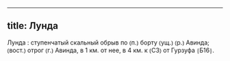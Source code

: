 
---
title: Лунда
---
Лунда
: ступенчатый скальный обрыв по ⦅п.⦆ борту ⦅ущ.⦆ ⦅р.⦆ Авинда; ⦅вост.⦆ отрог ⦅г.⦆ Авинда, в 1 км. от нее, в 4 км. к ⦅СЗ⦆ от Гурзуфа ⦃Б16⦄.
